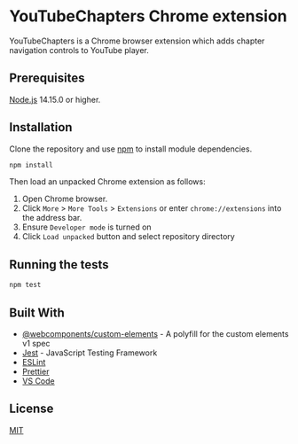 # YouTubeChapters Chrome extension

YouTubeChapters is a Chrome browser extension which adds chapter navigation controls to 
YouTube player.


## Prerequisites

[Node.js](nodejs.org) 14.15.0 or higher.

## Installation

Clone the repository and use [npm](https://npmjs.com) to install module dependencies.

```bash
npm install
```

Then load an unpacked Chrome extension as follows:

1. Open Chrome browser.
2. Click `More` > `More Tools` > `Extensions` or enter `chrome://extensions` into the address bar.
3. Ensure `Developer mode` is turned on
4. Click `Load unpacked` button and select repository directory

## Running the tests

```bash
npm test
```

## Built With

* [@webcomponents/custom-elements](https://www.npmjs.com/package/@webcomponents/custom-elements) - A polyfill for the custom elements v1 spec
* [Jest](https://jestjs.io/) - JavaScript Testing Framework
* [ESLint](https://eslint.org)
* [Prettier](https://prettier.io)
* [VS Code](https://code.visualstudio.com/)

## License
[MIT](./LICENSE)
